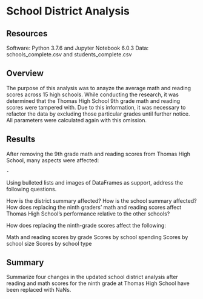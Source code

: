 # School District Analysis

## Resources

Software: Python 3.7.6 and Jupyter Notebook 6.0.3
Data: schools_complete.csv and students_complete.csv

## Overview

The purpose of this analysis was to anayze the average math and reading scores across 15 high schools. While
conducting the research, it was determined that the Thomas High School 9th grade math and reading scores were 
tampered with. Due to this information, it was necessary to refactor the data by excluding those particular grades
until further notice. All parameters were calculated again with this omission.

## Results

After removing the 9th grade math and reading scores from Thomas High School, many aspects were affected:

	- 





Using bulleted lists and images of DataFrames as support, address the following questions.

How is the district summary affected?
How is the school summary affected?
How does replacing the ninth graders’ math and reading scores affect Thomas High School’s performance relative to 
the other schools?

How does replacing the ninth-grade scores affect the following:

Math and reading scores by grade
Scores by school spending
Scores by school size
Scores by school type


## Summary

Summarize four changes in the updated school district analysis after reading 
and math scores for the ninth grade at Thomas High School have been replaced with NaNs.

